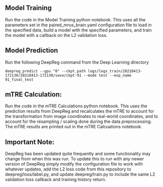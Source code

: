 ## Model Training
Run the code in the Model Training python notebook. This uses all the parameters set in the paired_mrus_brain.yaml configuration file to load in the specified data, build a model with the specified parameters, and train the model with a callback on the L2 validation loss.

## Model Prediction
Run the following DeepReg command from the Deep Learning directory

```
deepreg_predict --gpu "0" --ckpt_path logs/logs_train/20210413-172130/20210413-172130/save/ckpt-91 --mode test --exp_name 91_final_test
```

## mTRE Calculation:
Run the code in the mTRE Calculations python notebook. This uses the prediction results from DeepReg and recalculates the mTRE to account for the transformation from image coordinates to real-world coordinates, and to account for the resampling / scaling done during the data preprocessing. The mTRE results are printed out in the mTRE Calcuations notebook.

## Important Note:
DeepReg has been updated quite frequently and some functionality may change from when this was run. To update this to run with any newer version of DeepReg simply modify the configuration file to work with whatever updates, add the L2 loss code from this repository to deepreg/loss/label.py, and update deepreg/train.py to include the same L2 validation loss callback and training history return. 
